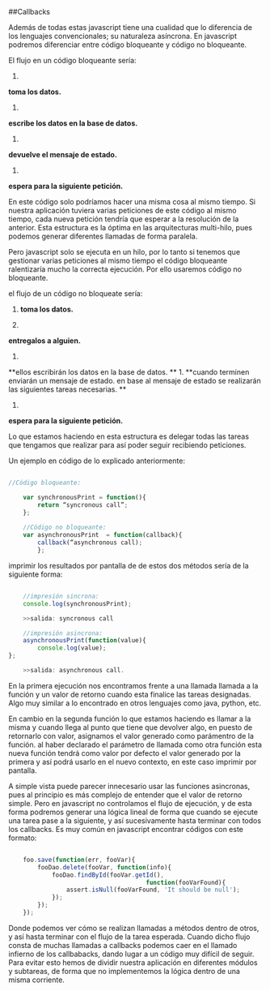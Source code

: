##Callbacks

	
Además de todas estas javascript tiene una cualidad que lo diferencia de los lenguajes convencionales; su naturaleza asíncrona. En javascript podremos diferenciar entre código bloqueante y código no bloqueante.

El flujo en un código bloqueante sería:

1. 
**toma los datos.**

1. 
**escribe los datos en la base de datos.**

1. 
**devuelve el mensaje de estado.**

1. 
**espera para la siguiente petición.**

En este código solo podríamos hacer una misma cosa al mismo tiempo. Si nuestra aplicación tuviera varias peticiones de este código al mismo tiempo, cada nueva petición tendría que esperar a la resolución de la anterior. Esta estructura es la óptima en las arquitecturas multi-hilo, pues podemos generar diferentes llamadas de forma paralela.

Pero javascript solo se ejecuta en un hilo, por lo tanto si tenemos que gestionar varias peticiones al mismo tiempo el código bloqueante ralentizaría mucho la correcta ejecución. Por ello usaremos código no bloqueante.

el flujo de un código no bloqueate sería:

1. **toma los datos.**

1. 
**entregalos a alguien.**

1. 
**ellos escribirán los datos en la base de datos.
**
1. 
**cuando terminen enviarán un mensaje de estado. 
en base al mensaje de estado se realizarán las siguientes tareas necesarias.
**

1. 
**espera para la siguiente petición.**


Lo que estamos haciendo en esta estructura es delegar todas las tareas que tengamos que realizar para así poder seguir recibiendo peticiones.

Un ejemplo en código de lo explicado anteriormente:



```javascript

//Código bloqueante:

    var synchronousPrint = function(){
		return “syncronous call”;
	};	
	
    //Código no bloqueante:
    var asynchronousPrint  = function(callback){
		callback(“asynchronous call);
        };
```

imprimir los resultados por pantalla de de estos dos métodos sería de la siguiente forma:

```javascript

	//impresión sincrona:
	console.log(synchronousPrint);

	>>salida: syncronous call

	//impresión asincrona:
	asynchronousPrint(function(value){
		console.log(value);
};

	>>salida: asynchronous call.
```
	
En la primera ejecución nos encontramos frente a una llamada llamada a la función y un valor de retorno cuando esta finalice las tareas designadas. Algo muy similar a lo encontrado en otros lenguajes como java, python, etc.

En cambio en la segunda función lo que estamos haciendo es llamar a la misma y cuando llega al punto que tiene que devolver algo, en puesto de retornarlo con valor, asignamos el valor generado como parámentro de la función. al haber declarado el parámetro de llamada como otra función esta nueva función tendrá como valor por defecto el valor generado por la primera y así podrá usarlo en el nuevo contexto, en este caso imprimir por pantalla. 

A simple vista puede parecer innecesario usar las funciones asincronas, pues al principio es más complejo de entender que el valor de retorno simple. Pero en javascript no controlamos el flujo de ejecución, y de esta forma podremos generar una lógica lineal de forma que cuando se ejecute una tarea pase a la siguiente, y así sucesivamente hasta terminar con todos los callbacks.
Es muy común en javascript encontrar códigos con este formato:

```javascript

	foo.save(function(err, fooVar){
		fooDao.delete(fooVar, function(info){
			fooDao.findById(fooVar.getId(),             
                                      function(fooVarFound){
				assert.isNull(fooVarFound, 'It should be null');
			});
		});
	});
```

Donde podemos ver cómo se realizan llamadas a métodos dentro de otros, y así hasta terminar con el flujo de la tarea esperada. Cuando dicho flujo consta de muchas llamadas a callbacks podemos caer en el llamado infierno de los callbabacks, dando lugar a un código muy difícil de seguir. Para evitar esto hemos de dividir nuestra aplicación en diferentes módulos y subtareas, de forma que no implementemos la lógica dentro de una misma corriente.
